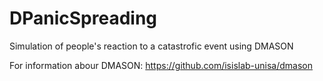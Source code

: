 # DPanicSpreading
Simulation of people's reaction to a catastrofic event using DMASON

For information abour DMASON: https://github.com/isislab-unisa/dmason

